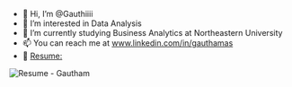 - 👋 Hi, I’m @Gauthiiii
- 👀 I’m interested in Data Analysis
- 🌱 I’m currently studying Business Analytics at Northeastern University
- 📫 You can reach me at www.linkedin.com/in/gauthamas
- 📝 [Resume:](https://github.com/Gauthiiii/Gauthiiii/files/8084608/Resume.-.Gautham.pdf)

![Resume - Gautham](https://user-images.githubusercontent.com/51517295/154381448-453c90fd-2dbe-4a18-b4d7-8ec8495b488c.png)



<!---
Gauthiiii/Gauthiiii is a ✨ special ✨ repository because its `README.md` (this file) appears on your GitHub profile.
You can click the Preview link to take a look at your changes.
--->
